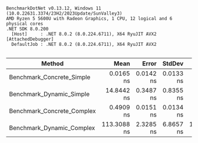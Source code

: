 ```

BenchmarkDotNet v0.13.12, Windows 11 (10.0.22631.3374/23H2/2023Update/SunValley3)
AMD Ryzen 5 5600U with Radeon Graphics, 1 CPU, 12 logical and 6 physical cores
.NET SDK 8.0.200
  [Host]     : .NET 8.0.2 (8.0.224.6711), X64 RyuJIT AVX2 [AttachedDebugger]
  DefaultJob : .NET 8.0.2 (8.0.224.6711), X64 RyuJIT AVX2


```
| Method                     | Mean        | Error     | StdDev    | Median      |
|--------------------------- |------------:|----------:|----------:|------------:|
| Benchmark_Concrete_Simple  |   0.0165 ns | 0.0142 ns | 0.0133 ns |   0.0168 ns |
| Benchmark_Dynamic_Simple   |  14.8442 ns | 0.3487 ns | 0.8355 ns |  14.8632 ns |
| Benchmark_Concrete_Complex |   0.4909 ns | 0.0151 ns | 0.0134 ns |   0.4879 ns |
| Benchmark_Dynamic_Complex  | 113.3088 ns | 2.3285 ns | 6.8657 ns | 111.4343 ns |
